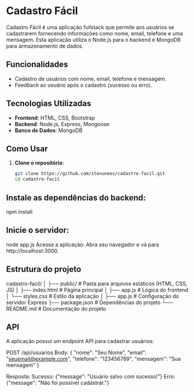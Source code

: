 # Cadastro Fácil

Cadastro Fácil é uma aplicação fullstack que permite aos usuários se cadastrarem fornecendo informações como nome, email, telefone e uma mensagem. Esta aplicação utiliza o Node.js para o backend e MongoDB para armazenamento de dados.

## Funcionalidades

- Cadastro de usuários com nome, email, telefone e mensagem.
- Feedback ao usuário após o cadastro (sucesso ou erro).

## Tecnologias Utilizadas

- **Frontend**: HTML, CSS, Bootstrap
- **Backend**: Node.js, Express, Mongoose
- **Banco de Dados**: MongoDB

## Como Usar

1. **Clone o repositório**:
   ```bash
   git clone https://github.com/stenunees/cadastro-facil.git
   cd cadastro-facil

## Instale as dependências do backend:

npm install

## Inicie o servidor:
node app.js
Acesse a aplicação: Abra seu navegador e vá para http://localhost:3000.

## Estrutura do projeto
cadastro-facil/
│
├── public/                # Pasta para arquivos estáticos (HTML, CSS, JS)
│   ├── index.html         # Página principal
│   ├── app.js             # Lógica do frontend
│   └── styles.css         # Estilo da aplicação
│
├── app.js                 # Configuração do servidor Express
├── package.json           # Dependências do projeto
└── README.md              # Documentação do projeto


## API

A aplicação possui um endpoint API para cadastrar usuários:

POST /api/usuarios
Body:
{
  "nome": "Seu Nome",
  "email": "seuemail@example.com",
  "telefone": "123456789",
  "mensagem": "Sua mensagem"
}

Resposta:
Sucesso: {"message": "Usuário salvo com sucesso!"}
Erro: {"message": "Não foi possível cadastrar."}
